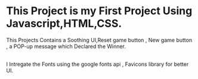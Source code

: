 # This Project is my First Project Using Javascript,HTML,CSS. 
<p>
  This Projects Contains a Soothing UI,Reset game button , New game button , a POP-up message which Declared the Winner. 
  
</p>
<br>
I Intregate the Fonts using the google fonts api , Favicons library for better UI.
